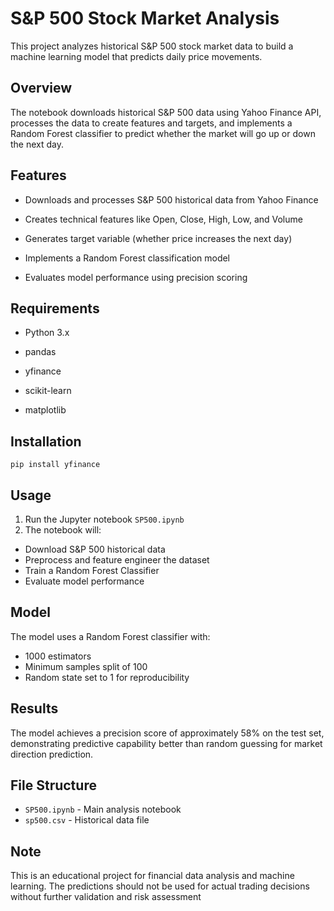 # S&P 500 Stock Market Analysis
This project analyzes historical S&P 500 stock market data to build a machine learning model that predicts daily price movements.

## Overview
The notebook downloads historical S&P 500 data using Yahoo Finance API, processes the data to create features and targets, and implements a Random Forest classifier to predict whether the market will go up or down the next day.

## Features
- Downloads and processes S&P 500 historical data from Yahoo Finance

- Creates technical features like Open, Close, High, Low, and Volume

- Generates target variable (whether price increases the next day)

- Implements a Random Forest classification model

- Evaluates model performance using precision scoring

## Requirements
- Python 3.x

- pandas

- yfinance

- scikit-learn

- matplotlib

## Installation
`pip install yfinance`

## Usage
1. Run the Jupyter notebook `SP500.ipynb`
2. The notebook will:
- Download S&P 500 historical data
- Preprocess and feature engineer the dataset
- Train a Random Forest Classifier
- Evaluate model performance

## Model
The model uses a Random Forest classifier with:
- 1000 estimators
- Minimum samples split of 100
- Random state set to 1 for reproducibility

## Results
The model achieves a precision score of approximately 58% on the test set, demonstrating predictive capability better than random guessing for market direction prediction.

## File Structure
- `SP500.ipynb` - Main analysis notebook
- `sp500.csv` - Historical data file

## Note
This is an educational project for financial data analysis and machine learning. The predictions should not be used for actual trading decisions without further validation and risk assessment
